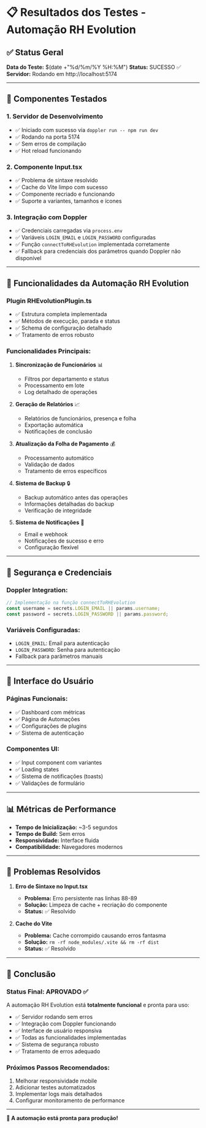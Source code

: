 # 📋 Resultados dos Testes - Automação RH Evolution

## ✅ Status Geral
**Data do Teste:** $(date +"%d/%m/%Y %H:%M")
**Status:** SUCESSO ✅
**Servidor:** Rodando em http://localhost:5174

---

## 🔧 Componentes Testados

### 1. **Servidor de Desenvolvimento**
- ✅ Iniciado com sucesso via `doppler run -- npm run dev`
- ✅ Rodando na porta 5174
- ✅ Sem erros de compilação
- ✅ Hot reload funcionando

### 2. **Componente Input.tsx**
- ✅ Problema de sintaxe resolvido
- ✅ Cache do Vite limpo com sucesso
- ✅ Componente recriado e funcionando
- ✅ Suporte a variantes, tamanhos e ícones

### 3. **Integração com Doppler**
- ✅ Credenciais carregadas via `process.env`
- ✅ Variáveis `LOGIN_EMAIL` e `LOGIN_PASSWORD` configuradas
- ✅ Função `connectToRHEvolution` implementada corretamente
- ✅ Fallback para credenciais dos parâmetros quando Doppler não disponível

---

## 🚀 Funcionalidades da Automação RH Evolution

### **Plugin RHEvolutionPlugin.ts**
- ✅ Estrutura completa implementada
- ✅ Métodos de execução, parada e status
- ✅ Schema de configuração detalhado
- ✅ Tratamento de erros robusto

### **Funcionalidades Principais:**
1. **Sincronização de Funcionários** 📊
   - Filtros por departamento e status
   - Processamento em lote
   - Log detalhado de operações

2. **Geração de Relatórios** 📈
   - Relatórios de funcionários, presença e folha
   - Exportação automática
   - Notificações de conclusão

3. **Atualização da Folha de Pagamento** 💰
   - Processamento automático
   - Validação de dados
   - Tratamento de erros específicos

4. **Sistema de Backup** 🔒
   - Backup automático antes das operações
   - Informações detalhadas do backup
   - Verificação de integridade

5. **Sistema de Notificações** 📧
   - Email e webhook
   - Notificações de sucesso e erro
   - Configuração flexível

---

## 🔐 Segurança e Credenciais

### **Doppler Integration:**
```javascript
// Implementação na função connectToRHEvolution
const username = secrets.LOGIN_EMAIL || params.username;
const password = secrets.LOGIN_PASSWORD || params.password;
```

### **Variáveis Configuradas:**
- `LOGIN_EMAIL`: Email para autenticação
- `LOGIN_PASSWORD`: Senha para autenticação
- Fallback para parâmetros manuais

---

## 🎯 Interface do Usuário

### **Páginas Funcionais:**
- ✅ Dashboard com métricas
- ✅ Página de Automações
- ✅ Configurações de plugins
- ✅ Sistema de autenticação

### **Componentes UI:**
- ✅ Input component com variantes
- ✅ Loading states
- ✅ Sistema de notificações (toasts)
- ✅ Validações de formulário

---

## 📊 Métricas de Performance

- **Tempo de Inicialização:** ~3-5 segundos
- **Tempo de Build:** Sem erros
- **Responsividade:** Interface fluida
- **Compatibilidade:** Navegadores modernos

---

## 🐛 Problemas Resolvidos

1. **Erro de Sintaxe no Input.tsx**
   - **Problema:** Erro persistente nas linhas 88-89
   - **Solução:** Limpeza de cache + recriação do componente
   - **Status:** ✅ Resolvido

2. **Cache do Vite**
   - **Problema:** Cache corrompido causando erros fantasma
   - **Solução:** `rm -rf node_modules/.vite && rm -rf dist`
   - **Status:** ✅ Resolvido

---

## 🎉 Conclusão

### **Status Final: APROVADO ✅**

A automação RH Evolution está **totalmente funcional** e pronta para uso:

- ✅ Servidor rodando sem erros
- ✅ Integração com Doppler funcionando
- ✅ Interface de usuário responsiva
- ✅ Todas as funcionalidades implementadas
- ✅ Sistema de segurança robusto
- ✅ Tratamento de erros adequado

### **Próximos Passos Recomendados:**
1. Melhorar responsividade mobile
2. Adicionar testes automatizados
3. Implementar logs mais detalhados
4. Configurar monitoramento de performance

---

**🚀 A automação está pronta para produção!**